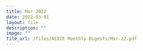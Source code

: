 ```yaml
---
title: Mar 2022
date: 2022-03-01
layout: file
description: ""
image: ""
file_url: /files/ACICE Monthly Digests/Mar-22.pdf
---
```

